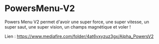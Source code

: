 # PowersMenu-V2
Powers Menu V2 permet d'avoir une super force, une super vitesse, un super saut, une super vision, un champs magnétique et voler !

Lien : https://www.mediafire.com/folder/4at6vxyzuz3gx/Alpha_PowersV2
